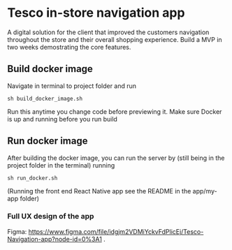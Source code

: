 # Tesco in-store navigation app

A digital solution for the client that improved the customers navigation throughout the store and their overall shopping experience. Build a MVP in two weeks demostrating the core features. 

## Build docker image

Navigate in terminal to project folder and run

```[bash]
sh build_docker_image.sh
```

Run this anytime you change code before previewing it.
Make sure Docker is up and running before you run build 

## Run docker image

After building the docker image, you can run the server by (still being in the project folder in the terminal) running 

```[bash]
sh run_docker.sh
```
(Running the front end React Native app see the README in the app/my-app folder) 

### Full UX design of the app 
Figma: https://www.figma.com/file/idgjm2VDMiYckvFdPlicEj/Tesco-Navigation-app?node-id=0%3A1 
.
